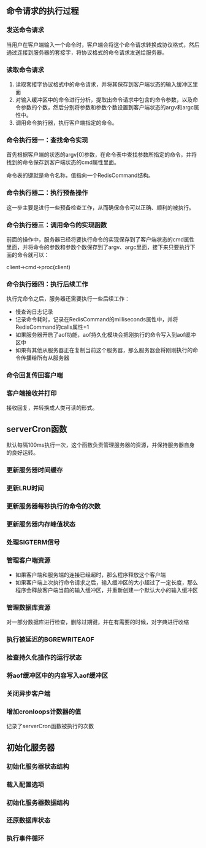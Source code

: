 ## 命令请求的执行过程

### 发送命令请求

当用户在客户端输入一个命令时，客户端会将这个命令请求转换成协议格式，然后通过连接到服务器的套接字，将协议格式的命令请求发送给服务器。

### 读取命令请求

1. 读取套接字协议格式中的命令请求，并将其保存到客户端状态的输入缓冲区里面
2. 对输入缓冲区中的命令进行分析，提取出命令请求中包含的命令参数，以及命令参数的个数，然后分别将参数和参数个数设置到客户端状态的argv和argc属性中。
3. 调用命令执行器，执行客户端指定的命令。

### 命令执行器一：查找命令实现

首先根据客户端的状态的argv[0]参数，在命令表中查找参数所指定的命令，并将找到的命令保存到客户端状态的cmd属性里面。

命令表的键就是命令名称，值指向一个RedisCommand结构。

### 命令执行器二：执行预备操作

这一步主要是进行一些预备检查工作，从而确保命令可以正确、顺利的被执行。

### 命令执行器三：调用命令的实现函数

前面的操作中，服务器已经将要执行命令的实现保存到了客户端状态的cmd属性里面，并将命令的参数和参数个数保存到了argv、argc里面，接下来只要执行下面的命令就可以：

client->cmd->proc(client)

### 命令执行器四：执行后续工作

执行完命令之后，服务器还需要执行一些后续工作：

* 慢查询日志记录
* 记录命令耗时，记录在RedisCommand的milliseconds属性中，并将RedisCommand的calls属性+1
* 如果服务器开启了aof功能，aof持久化模块会把刚执行的命令写入到aof缓冲区中
* 如果有其他从服务器正在复制当前这个服务器，那么服务器会将刚刚执行的命令传播给所有从服务器

### 命令回复传回客户端

### 客户端接收并打印

接收回复，并转换成人类可读的形式。

## serverCron函数

默认每隔100ms执行一次，这个函数负责管理服务器的资源，并保持服务器自身的良好运转。

### 更新服务器时间缓存

### 更新LRU时间

### 更新服务器每秒执行的命令的次数

### 更新服务器内存峰值状态

### 处理SIGTERM信号

### 管理客户端资源

* 如果客户端和服务端的连接已经超时，那么程序释放这个客户端
* 如果客户端上次执行命令请求之后，输入缓冲区的大小超过了一定长度，那么程序会释放客户端当前的输入缓冲区，并重新创建一个默认大小的输入缓冲区

### 管理数据库资源

对一部分数据库进行检查，删除过期键，并在有需要的时候，对字典进行收缩

### 执行被延迟的BGREWRITEAOF

### 检查持久化操作的运行状态

### 将aof缓冲区中的内容写入aof缓冲区

### 关闭异步客户端

### 增加cronloops计数器的值

记录了serverCron函数被执行的次数

## 初始化服务器

### 初始化服务器状态结构
### 载入配置选项
### 初始化服务器数据结构
### 还原数据库状态
### 执行事件循环